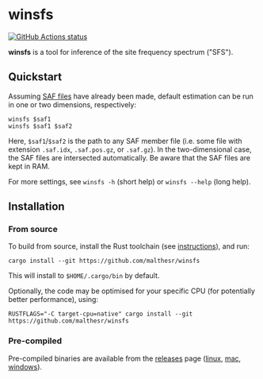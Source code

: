# winsfs

[![GitHub Actions status](https://github.com/malthesr/winsfs/workflows/CI/badge.svg)](https://github.com/malthesr/winsfs/actions)

**winsfs** is a tool for inference of the site frequency spectrum ("SFS"). 

## Quickstart

Assuming [SAF files][saf] have already been made, default estimation can be run in one or two dimensions, respectively:

```shell
winsfs $saf1
winsfs $saf1 $saf2
```

Here, `$saf1`/`$saf2` is the path to any SAF member file (i.e. some file with extension `.saf.idx`, `.saf.pos.gz`, or `.saf.gz`). In the two-dimensional case, the SAF files are intersected automatically.  Be aware that the SAF files are kept in RAM.

For more settings, see `winsfs -h` (short help) or `winsfs --help` (long help).

## Installation

### From source

To build from source, install the Rust toolchain (see [instructions][rust-installation]), and run:

```
cargo install --git https://github.com/malthesr/winsfs
```

This will install to `$HOME/.cargo/bin` by default.

Optionally, the code may be optimised for your specific CPU (for potentially better performance), using:

```
RUSTFLAGS="-C target-cpu=native" cargo install --git https://github.com/malthesr/winsfs
```

### Pre-compiled

Pre-compiled binaries are available from the [releases][releases] page ([linux][linux-binary], [mac][mac-binary], [windows][windows-binary]).

[saf]: http://www.popgen.dk/angsd/index.php/Safv3
[releases]: https://github.com/malthesr/winsfs/releases/latest/
[linux-binary]: https://github.com/malthesr/winsfs/releases/latest/download/winsfs-x86_64-unknown-linux-gnu.tar.gz
[mac-binary]: https://github.com/malthesr/winsfs/releases/latest/download/winsfs-x86_64-apple-darwin.tar.gz
[windows-binary]: https://github.com/malthesr/winsfs/releases/latest/download/winsfs-x86_64-pc-windows-msvc.zip
[rust-installation]: https://www.rust-lang.org/tools/install